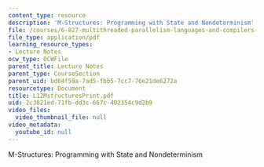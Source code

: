 ```yaml
---
content_type: resource
description: 'M-Structures: Programming with State and Nondeterminism'
file: /courses/6-827-multithreaded-parallelism-languages-and-compilers-fall-2002/2c3821ed71fbdd3c667c402354c9d2b9_L12MstructuresPrint.pdf
file_type: application/pdf
learning_resource_types:
- Lecture Notes
ocw_type: OCWFile
parent_title: Lecture Notes
parent_type: CourseSection
parent_uid: bd64f58a-7ad5-fbb5-7cc7-76e21de6272a
resourcetype: Document
title: L12MstructuresPrint.pdf
uid: 2c3821ed-71fb-dd3c-667c-402354c9d2b9
video_files:
  video_thumbnail_file: null
video_metadata:
  youtube_id: null
---
```

M-Structures: Programming with State and Nondeterminism